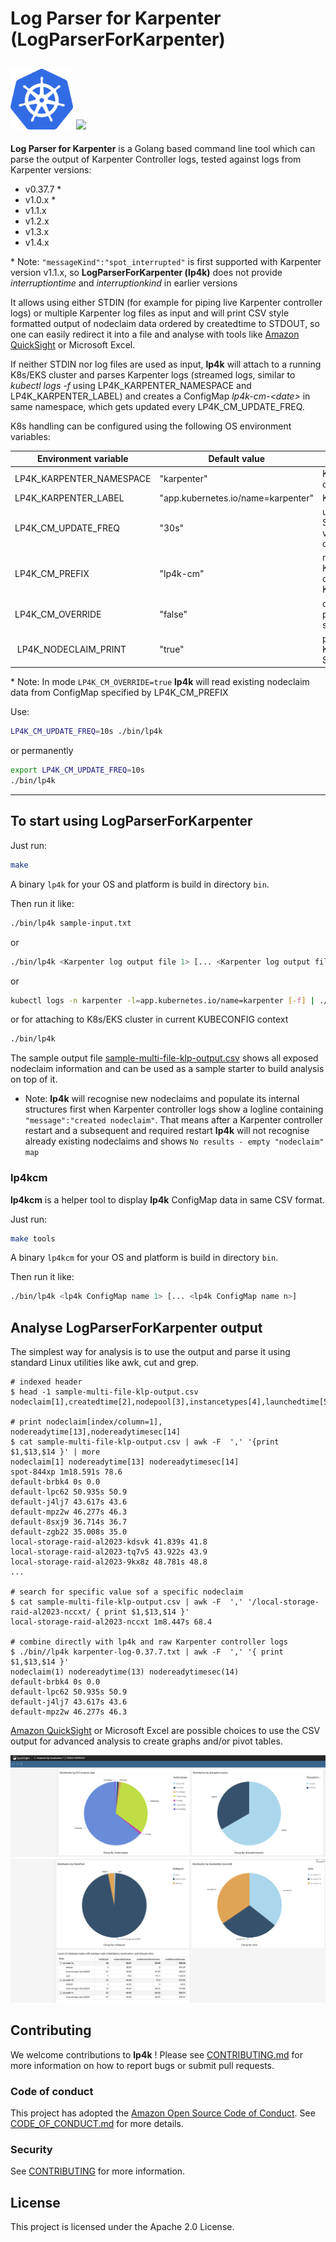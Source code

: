 # Log Parser for Karpenter (LogParserForKarpenter)

<img src="https://github.com/kubernetes/kubernetes/raw/master/logo/logo.png" width="100">  <img src="https://github.com/aws/karpenter-provider-aws/blob/main/website/static/banner.png" width="200">
----

**Log Parser for Karpenter** is a Golang based command line tool which can parse the output of Karpenter Controller logs, tested against logs from Karpenter versions:
* v0.37.7 \*
* v1.0.x \*
* v1.1.x
* v1.2.x
* v1.3.x
* v1.4.x

\* Note: `"messageKind":"spot_interrupted"` is first supported with Karpenter version v1.1.x, so **LogParserForKarpenter (lp4k)** does not provide *interruptiontime* and *interruptionkind* in earlier versions

It allows using either STDIN (for example for piping live Karpenter controller logs) or multiple Karpenter log files as input and will print CSV style formatted output of nodeclaim data ordered by createdtime to STDOUT, so one can easily redirect it into a file and analyse with tools like [Amazon QuickSight](https://docs.aws.amazon.com/quicksight/latest/user/welcome.html) or Microsoft Excel.

If neither STDIN nor log files are used as input, **lp4k** will attach to a running K8s/EKS cluster and parses Karpenter logs (streamed logs, similar to *kubectl logs -f* using LP4K_KARPENTER_NAMESPACE and LP4K_KARPENTER_LABEL) and creates a ConfigMap *lp4k-cm-\<date\>* in same namespace, which gets updated every LP4K_CM_UPDATE_FREQ.

K8s handling can be configured using the following OS environment variables:

| Environment variable      | Default value     | Description
| ------------- | ------------- | ------------- |
| LP4K_KARPENTER_NAMESPACE | "karpenter" | K8s namespace where Karpenter controller is running
| LP4K_KARPENTER_LABEL | "app.kubernetes.io/name=karpenter" | Karpenter controller K8s pod labels
| LP4K_CM_UPDATE_FREQ | "30s" | update frequency of ConfigMap and STDOUT if enabled (default), must be valid Go time.Duration string like "30s" or 2m30s"
| LP4K_CM_PREFIX | "lp4k-cm" | nodeclaim ConfigMap prefix, if KARPENTER_LP4K_CM_OVERRIDE=false or ConfigMap name, if KARPENTER_LP4K_CM_OVERRIDE=true
| LP4K_CM_OVERRIDE | "false" | determines, if ConfigMap will just use prefix and will be overriden upon every start of lp4k
| LP4K_NODECLAIM_PRINT | "true" | print nodeclaim information every KARPENTER_CM_UPDATE_FREQ to STDOUT

\* Note: In mode `LP4K_CM_OVERRIDE=true` **lp4k** will read existing nodeclaim data from ConfigMap specified by LP4K_CM_PREFIX

Use:
```bash
LP4K_CM_UPDATE_FREQ=10s ./bin/lp4k
```
or permanently
```bash
export LP4K_CM_UPDATE_FREQ=10s
./bin/lp4k
```
----

## To start using LogParserForKarpenter

Just run:
```bash
make
```
A binary `lp4k` for your OS and platform is build in directory `bin`.

Then run it like:
```bash
./bin/lp4k sample-input.txt
```
or
```bash
./bin/lp4k <Karpenter log output file 1> [... <Karpenter log output file n>]
```
or
```bash
kubectl logs -n karpenter -l=app.kubernetes.io/name=karpenter [-f] | ./lp4k
```
or for attaching to K8s/EKS cluster in current KUBECONFIG context
```bash
./bin/lp4k
```
The sample output file [sample-multi-file-klp-output.csv](sample-multi-file-klp-output.csv) shows all exposed nodeclaim information and can be used as a sample starter to build analysis on top of it.
* Note: **lp4k** will recognise new nodeclaims and populate its internal structures first when Karpenter controller logs show a logline containing `"message":"created nodeclaim"`. That means after a Karpenter controller restart and a subsequent and required restart **lp4k** will not recognise already existing nodeclaims and shows `No results - empty "nodeclaim" map`

### lp4kcm

**lp4kcm** is a helper tool to display **lp4k** ConfigMap data in same CSV format.

Just run:
```bash
make tools
```
A binary `lp4kcm` for your OS and platform is build in directory `bin`.

Then run it like:
```bash
./bin/lp4k <lp4k ConfigMap name 1> [... <lp4k ConfigMap name n>]
```

## Analyse LogParserForKarpenter output
The simplest way for analysis is to use the output and parse it using standard Linux utilities like awk, cut and grep.
```console
# indexed header
$ head -1 sample-multi-file-klp-output.csv 
nodeclaim[1],createdtime[2],nodepool[3],instancetypes[4],launchedtime[5],providerid[6],instancetype[7],zone[8],capacitytype[9],registeredtime[10],k8snodename[11],initializedtime[12],nodereadytime[13],nodereadytimesec[14],disruptiontime[15],disruptionreason[16],disruptiondecision[17],disruptednodecount[18],replacementnodecount[19],disruptedpodcount[20],annotationtime[21],annotation[22],tainttime[23],taint[24],interruptiontime[25],interruptionkind[26],deletedtime[27],nodeterminationtime[28],nodeterminationtimesec[29],nodelifecycletime[30],nodelifecycletimesec[31],initialized[32],deleted[33]

# print nodeclaim[index/column=1], nodereadytime[13],nodereadytimesec[14]
$ cat sample-multi-file-klp-output.csv | awk -F  ',' '{print $1,$13,$14 }' | more
nodeclaim[1] nodereadytime[13] nodereadytimesec[14]
spot-844xp 1m18.591s 78.6
default-brbk4 0s 0.0
default-lpc62 50.935s 50.9
default-j4lj7 43.617s 43.6
default-mpz2w 46.277s 46.3
default-8sxj9 36.714s 36.7
default-zgb22 35.008s 35.0
local-storage-raid-al2023-kdsvk 41.839s 41.8
local-storage-raid-al2023-tq7v5 43.922s 43.9
local-storage-raid-al2023-9kx8z 48.781s 48.8
...

# search for specific value sof a specific nodeclaim
$ cat sample-multi-file-klp-output.csv | awk -F  ',' '/local-storage-raid-al2023-nccxt/ { print $1,$13,$14 }'
local-storage-raid-al2023-nccxt 1m8.447s 68.4

# combine directly with lp4k and raw Karpenter controller logs
$ ./bin//lp4k karpenter-log-0.37.7.txt | awk -F  ',' '{ print $1,$13,$14 }'
nodeclaim(1) nodereadytime(13) nodereadytimesec(14)
default-brbk4 0s 0.0
default-lpc62 50.935s 50.9
default-j4lj7 43.617s 43.6
default-mpz2w 46.277s 46.3
```
[Amazon QuickSight](https://docs.aws.amazon.com/quicksight/latest/user/welcome.html) or Microsoft Excel are possible choices to use the CSV output for advanced analysis to create graphs and/or pivot tables.

![Sample 1](Quicksight_sample_graph.png
 "Sample Quicksight graph")
![Sample 2](Quicksight_sample_pivot_table.png
 "Sample Quicksight pivot table")

## Contributing

We welcome contributions to **lp4k** ! Please see [CONTRIBUTING.md](doc/CONTRIBUTING.md) for more information on how to report bugs or submit pull requests.

### Code of conduct

This project has adopted the [Amazon Open Source Code of Conduct](https://aws.github.io/code-of-conduct). See [CODE_OF_CONDUCT.md](doc/CODE_OF_CONDUCT.md) for more details.

### Security

See [CONTRIBUTING](CONTRIBUTING.md#security-issue-notifications) for more information.

## License

This project is licensed under the Apache 2.0 License.

